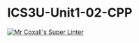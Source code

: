 # ICS3U-Unit1-02-CPP

[![Mr Coxall's Super Linter](https://github.com/Feyi-Akomolafe/ICS3U-Unit1-02-CPP/workflows/Mr%20Coxall's%20Super%20Linter/badge.svg)](https://github.com/Feyi-Akomolafe/ICS3U-Unit1-02-CPP/actions/)

